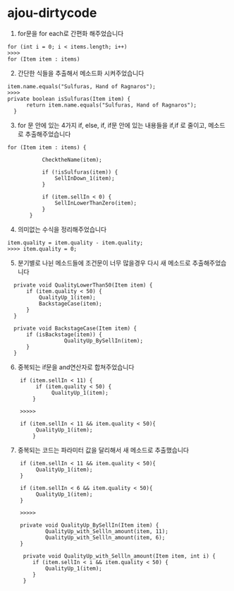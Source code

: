 # ajou-dirtycode


1. for문을 for each로 간편화 해주었습니다

 ```
 for (int i = 0; i < items.length; i++)
 >>>> 
 for (Item item : items)
  ```
 
 
 2. 간단한 식들을 추출해서 메소드화 시켜주었습니다
 
  ```
 item.name.equals("Sulfuras, Hand of Ragnaros"); 
 >>>> 
 private boolean isSulfuras(Item item) {
        return item.name.equals("Sulfuras, Hand of Ragnaros");
    }
  ```
    
		
3. for 문 안에 있는 4가지 if, else, if, if문 안에 있는 내용들을 if,if 로 줄이고, 메소드로 추출해주었습니다

 ```
for (Item item : items) {

            ChecktheName(item);

            if (!isSulfuras(item)) {
                SellInDown_1(item);
            }

            if (item.sellIn < 0) {
                SellInLowerThanZero(item);
            }
        }
  ```
 
 4. 의미없는 수식을 정리해주었습니다

  ```
 item.quality = item.quality - item.quality;
 >>>> item.quality = 0;
  ```
 
 5. 분기별로 나뉜 메소드들에 조건문이 너무 많을경우 다시 새 메소드로 추출해주었습니다
  ```
    private void QualityLowerThan50(Item item) {
        if (item.quality < 50) {
            QualityUp_1(item);
            BackstageCase(item);
        }
    }

    private void BackstageCase(Item item) {
        if (isBackstage(item)) {
                    QualityUp_BySellIn(item);
        }
    } 
 ```

6. 중복되는 if문을 and연산자로 합쳐주었습니다
```
    if (item.sellIn < 11) {
         if (item.quality < 50) {
              QualityUp_1(item);
        }
            
    >>>>>

    if (item.sellIn < 11 && item.quality < 50){
         QualityUp_1(item);
        }
```

7. 중복되는 코드는 파라미터 값을 달리해서 새 메소드로 추출했습니다
```
    if (item.sellIn < 11 && item.quality < 50){
         QualityUp_1(item);
    }

    if (item.sellIn < 6 && item.quality < 50){
         QualityUp_1(item);
    }

    >>>>>

    private void QualityUp_BySellIn(Item item) {
            QualityUp_with_Sellln_amount(item, 11);
            QualityUp_with_Sellln_amount(item, 6);
    }

     private void QualityUp_with_Sellln_amount(Item item, int i) {
        if (item.sellIn < i && item.quality < 50) {
            QualityUp_1(item);
        }
     }
```